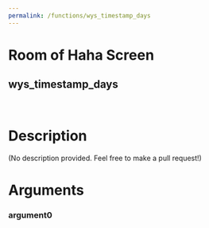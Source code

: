 ```yaml
---
permalink: /functions/wys_timestamp_days
---
```

# Room of Haha Screen  
## wys_timestamp_days  
&nbsp;  
# Description  
(No description provided. Feel free to make a pull request!) 
&nbsp;  
# Arguments
### argument0

&nbsp;  



